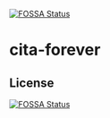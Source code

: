 [![FOSSA Status](https://app.fossa.io/api/projects/git%2Bgithub.com%2Fcryptape%2Fcita-forever.svg?type=shield)](https://app.fossa.io/projects/git%2Bgithub.com%2Fcryptape%2Fcita-forever?ref=badge_shield)

# cita-forever

## License
[![FOSSA Status](https://app.fossa.io/api/projects/git%2Bgithub.com%2Fcryptape%2Fcita-forever.svg?type=large)](https://app.fossa.io/projects/git%2Bgithub.com%2Fcryptape%2Fcita-forever?ref=badge_large)